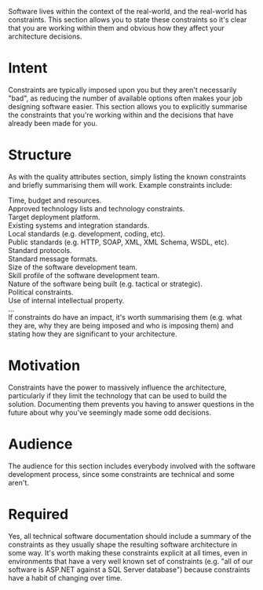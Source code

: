 Software lives within the context of the real-world, and the real-world has constraints. This section allows you to state these constraints so it's clear that you are working within them and obvious how they affect your architecture decisions.

# Intent
Constraints are typically imposed upon you but they aren't necessarily "bad", as reducing the number of available options often makes your job designing software easier. This section allows you to explicitly summarise the constraints that you're working within and the decisions that have already been made for you.

# Structure
As with the quality attributes section, simply listing the known constraints and briefly summarising them will work. Example constraints include:

Time, budget and resources.<br>
Approved technology lists and technology constraints.<br>
Target deployment platform.<br>
Existing systems and integration standards.<br>
Local standards (e.g. development, coding, etc).<br>
Public standards (e.g. HTTP, SOAP, XML, XML Schema, WSDL, etc).<br>
Standard protocols.<br>
Standard message formats.<br>
Size of the software development team.<br>
Skill profile of the software development team.<br>
Nature of the software being built (e.g. tactical or strategic).<br>
Political constraints.<br>
Use of internal intellectual property.<br>
...<br>
If constraints do have an impact, it's worth summarising them (e.g. what they are, why they are being imposed and who is imposing them) and stating how they are significant to your architecture.

# Motivation
Constraints have the power to massively influence the architecture, particularly if they limit the technology that can be used to build the solution. Documenting them prevents you having to answer questions in the future about why you've seemingly made some odd decisions.

# Audience
The audience for this section includes everybody involved with the software development process, since some constraints are technical and some aren't.

# Required
Yes, all technical software documentation should include a summary of the constraints as they usually shape the resulting software architecture in some way. It's worth making these constraints explicit at all times, even in environments that have a very well known set of constraints (e.g. "all of our software is ASP.NET against a SQL Server database") because constraints have a habit of changing over time.